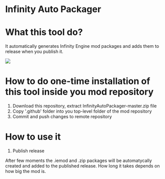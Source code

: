 # Infinity Auto Packager

# What this tool do?
It automatically generates Infinity Engine mod packages and adds them to release when you publish it.

![](https://camo.githubusercontent.com/dd9fba57de0ba54dd2fd176672c8998ed7e44f0f/68747470733a2f2f73352e67696679752e636f6d2f696d616765732f4e6167727977616a5f323032305f30325f31375f31355f31315f34395f3932392e676966)

# How to do one-time installation of this tool inside you mod repository
1. Download this repository, extract InfinityAutoPackager-master.zip file
1. Copy '.github' folder into you top-level folder of the mod repository
1. Commit and push changes to remote repository

# How to use it
1. Publish release

After few moments the .iemod and .zip packages will be automatycally created and added to the published release. How long it takes depends on how big the mod is.
